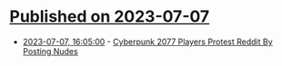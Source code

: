 # [Published on 2023-07-07](index.md)

* [2023-07-07, 16:05:00](https://tech.slashdot.org/story/23/07/07/1558237/cyberpunk-2077-players-protest-reddit-by-posting-nudes?utm_source=rss1.0mainlinkanon&utm_medium=feed) - [Cyberpunk 2077 Players Protest Reddit By Posting Nudes](https://tech.slashdot.org/story/23/07/07/1558237/cyberpunk-2077-players-protest-reddit-by-posting-nudes?utm_source=rss1.0mainlinkanon&utm_medium=feed)
